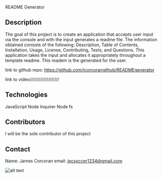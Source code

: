 README Generator
  
## Description
The goal of this project is to create an application that accepts user input via the console and with the input generates a readme file. The information obtained conissts of the following: Description, Table of Contents, Installation, Usage, License, Contributing, Tests, and Questions. This application takes the input and allocates it appropriately throughout a template readme. This readem is the generated for the user.

link to github repo:
https://github.com/jcorcorangithub/READMEgenerator

link to video///////////////////

## Technologies
JavaScript
Node Inquirer
Node fs

## Contributors
I will be the sole contributor of this project 

## Contact
Name: James Corcoran 
email: jpcsoccer1234@gmail.com

![alt text](screenshot.jpg)
